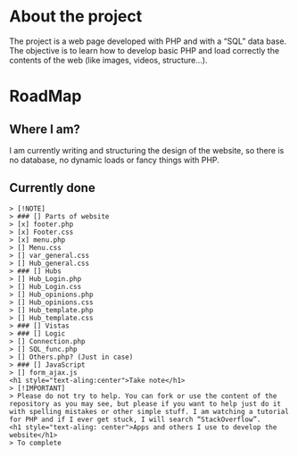 <html>
    <h1 style="text-aling: center">About the project</h1>
    <p>
    The project is a web page developed with PHP and with a “SQL” data base. The objective is to learn how to develop basic PHP and load correctly the contents of the web (like images, videos, structure...).
    </p>
    <h1 style="text-aling: center">RoadMap</h1>
    <h2>Where I am?</h2>
    <p>
    I am currently writing and structuring the design of the website, so there is no database, no dynamic loads or fancy things with PHP.
    </p>
    <h2>Currently done</h2>

    > [!NOTE]
    > ### [] Parts of website
    > [x] footer.php
    > [x] Footer.css
    > [x] menu.php
    > [] Menu.css
    > [] var_general.css
    > [] Hub_general.css
    > ### [] Hubs
    > [] Hub_Login.php
    > [] Hub_Login.css
    > [] Hub_opinions.php
    > [] Hub_opinions.css
    > [] Hub_template.php
    > [] Hub_template.css
    > ### [] Vistas
    > ### [] Logic
    > [] Connection.php
    > [] SQL_func.php
    > [] Others.php? (Just in case)
    > ### [] JavaScript
    > [] form_ajax.js
    <h1 style="text-aling:center">Take note</h1>
    > [!IMPORTANT]
    > Please do not try to help. You can fork or use the content of the repository as you may see, but please if you want to help just do it with spelling mistakes or other simple stuff. I am watching a tutorial for PHP and if I ever get stuck, I will search “StackOverflow”.
    <h1 style="text-aling: center">Apps and others I use to develop the website</h1>
    > To complete
</html>